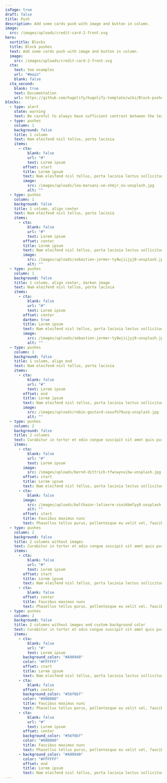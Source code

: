 ```yaml
---
isPage: true
draft: false
title: Push
description: Add some cards push with image and button in column.
image:
  src: /images/uploads/credit-card-2-front.svg
hero:
  surtitle: Blocks
  title: Block pushes
  text: Add some cards push with image and button in column.
  image:
    src: /images/uploads/credit-card-2-front.svg
  cta:
    text: See examples
    url: "#main"
    blank: false
  cta_second:
    blank: true
    text: Documentation
    url: https://github.com/hugolify/hugolify-template/wiki/Block-pushes
blocks:
  - type: alert
    state: warning
    text: Be careful to always have sufficient contrast between the text and the image for it to be readable.
  - type: pushes
    column: 1
    background: false
    title: 1 column
    text: Nam eleifend nisl tellus, porta lacinia
    items:
      - cta:
          blank: false
          url: "#"
          text: Lorem ipsum
        offset: start
        title: Lorem ipsum
        text: Nam eleifend nisl tellus, porta lacinia lectus sollicitudin non.
        image:
          src: /images/uploads/lea-maruani-um-shmjr_no-unsplash.jpg
          alt: ""
  - type: pushes
    column: 1
    background: false
    title: 1 column, align center
    text: Nam eleifend nisl tellus, porta lacinia
    items:
      - cta:
          blank: false
          url: "#"
          text: Lorem ipsum
        offset: center
        title: Lorem ipsum
        text: Nam eleifend nisl tellus, porta lacinia lectus sollicitudin non.
        image:
          src: /images/uploads/sebastien-jermer-ty9wjiijyj0-unsplash.jpg
          alt: ""
  - type: pushes
    column: 1
    background: false
    title: 1 column, align center, darken image
    text: Nam eleifend nisl tellus, porta lacinia
    items:
      - cta:
          blank: false
          url: "#"
          text: Lorem ipsum
        offset: center
        darken: true
        title: Lorem ipsum
        text: Nam eleifend nisl tellus, porta lacinia lectus sollicitudin non.
        image:
          src: /images/uploads/sebastien-jermer-ty9wjiijyj0-unsplash.jpg
          alt: ""
  - type: pushes
    column: 1
    background: false
    title: 1 column, align end
    text: Nam eleifend nisl tellus, porta lacinia
    items:
      - cta:
          blank: false
          url: "#"
          text: Lorem ipsum
        offset: end
        title: Lorem ipsum
        text: Nam eleifend nisl tellus, porta lacinia lectus sollicitudin non.
        image:
          src: /images/uploads/robin-goutard-couufh79uzq-unsplash.jpg
          alt: ""
  - type: pushes
    column: 2
    background: false
    title: 2 columns
    text: Curabitur in tortor et odio congue suscipit sit amet quis purus.
    items:
      - cta:
          blank: false
          url: "#"
          text: Lorem ipsum
        image:
          src: /images/uploads/bernd-dittrich-tfwcwynxibw-unsplash.jpg
        offset: start
        title: Lorem ipsum
        text: Nam eleifend nisl tellus, porta lacinia lectus sollicitudin non.
      - cta:
          blank: false
        image:
          src: /images/uploads/balthazar-lelievre-zsozkbm7yy8-unsplash.jpg
          alt: ""
        offset: start
        title: Faucibus maximus nunc
        text: Phasellus tellus purus, pellentesque eu velit vel, faucibus maximus nunc.
  - type: pushes
    column: 2
    background: false
    title: 2 columns without images
    text: Curabitur in tortor et odio congue suscipit sit amet quis purus.
    items:
      - cta:
          blank: false
          url: "#"
          text: Lorem ipsum
        offset: start
        title: Lorem ipsum
        text: Nam eleifend nisl tellus, porta lacinia lectus sollicitudin non.
      - cta:
          blank: false
        offset: center
        title: Faucibus maximus nunc
        text: Phasellus tellus purus, pellentesque eu velit vel, faucibus maximus nunc.
  - type: pushes
    column: 2
    background: false
    title: 2 columns without images and custom background color
    text: Curabitur in tortor et odio congue suscipit sit amet quis purus.
    items:
      - cta:
          blank: false
          url: "#"
          text: Lorem ipsum
        background_color: "#A90940"
        color: "#FFFFFF"
        offset: start
        title: Lorem ipsum
        text: Nam eleifend nisl tellus, porta lacinia lectus sollicitudin non.
      - cta:
          blank: false
        offset: center
        background_color: "#56f6bf"
        color: "#000000"
        title: Faucibus maximus nunc
        text: Phasellus tellus purus, pellentesque eu velit vel, faucibus maximus nunc.
      - cta:
          blank: false
          url: "#"
          text: Lorem ipsum
        offset: center
        background_color: "#56f6bf"
        color: "#000000"
        title: Faucibus maximus nunc
        text: Phasellus tellus purus, pellentesque eu velit vel, faucibus maximus nunc.
      - background_color: "#A90940"
        color: "#FFFFFF"
        offset: end
        title: Lorem ipsum
        text: Nam eleifend nisl tellus, porta lacinia lectus sollicitudin non.
---
```

